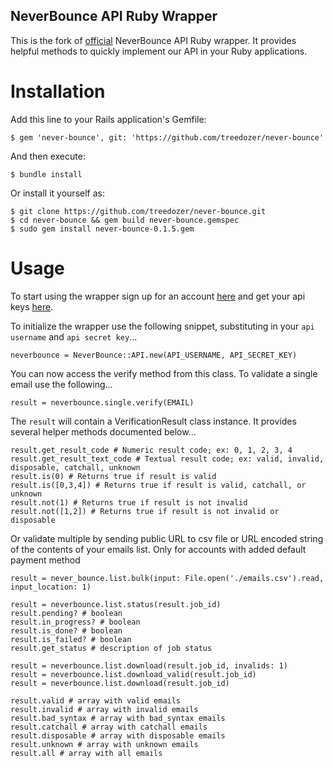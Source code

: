 NeverBounce API Ruby Wrapper
---

This is the fork of [official](https://github.com/NeverBounce/NeverBounceApi-Ruby) NeverBounce API Ruby wrapper. It provides helpful methods to quickly implement our API in your Ruby applications.

Installation
===

Add this line to your Rails application's Gemfile:
```
$ gem 'never-bounce', git: 'https://github.com/treedozer/never-bounce'
```
And then execute:
```
$ bundle install
```
Or install it yourself as:
```
$ git clone https://github.com/treedozer/never-bounce.git
$ cd never-bounce && gem build never-bounce.gemspec
$ sudo gem install never-bounce-0.1.5.gem
```

Usage
===

To start using the wrapper sign up for an account [here](https://app.neverbounce.com/register) and get your api keys [here](https://app.neverbounce.com/settings/api).

To initialize the wrapper use the following snippet, substituting in your `api username` and `api secret key`...

```
neverbounce = NeverBounce::API.new(API_USERNAME, API_SECRET_KEY)
```

You can now access the verify method from this class. To validate a single email use the following...

```
result = neverbounce.single.verify(EMAIL)
```

The `result` will contain a VerificationResult class instance. It provides several helper methods documented below...

```
result.get_result_code # Numeric result code; ex: 0, 1, 2, 3, 4
result.get_result_text_code # Textual result code; ex: valid, invalid, disposable, catchall, unknown
result.is(0) # Returns true if result is valid
result.is([0,3,4]) # Returns true if result is valid, catchall, or unknown
result.not(1) # Returns true if result is not invalid
result.not([1,2]) # Returns true if result is not invalid or disposable
```

Or validate multiple by sending public URL to csv file or URL encoded string of the contents of your emails list. Only for accounts with added default payment method
```
result = never_bounce.list.bulk(input: File.open('./emails.csv').read, input_location: 1)

result = neverbounce.list.status(result.job_id)
result.pending? # boolean
result.in_progress? # boolean
result.is_done? # boolean
result.is_failed? # boolean
result.get_status # description of job status

result = neverbounce.list.download(result.job_id, invalids: 1)
result = neverbounce.list.download_valid(result.job_id)
result = neverbounce.list.download(result.job_id)

result.valid # array with valid emails
result.invalid # array with invalid emails
result.bad_syntax # array with bad_syntax emails
result.catchall # array with catchall emails
result.disposable # array with disposable emails
result.unknown # array with unknown emails
result.all # array with all emails
```
